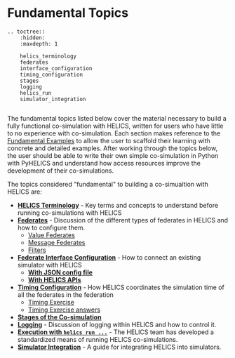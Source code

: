 # Fundamental Topics

```{eval-rst}
.. toctree::
    :hidden:
    :maxdepth: 1

    helics_terminology
    federates
    interface_configuration
    timing_configuration
    stages
    logging
    helics_run
    simulator_integration


```

The fundamental topics listed below cover the material necessary to build a fully functional co-simulation with HELICS, written for users who have little to no experience with co-simulation. Each section makes reference to the [Fundamental Examples](../examples/fundamental_examples/fundamental_examples_index.md) to allow the user to scaffold their learning with concrete and detailed examples. After working through the topics below, the user should be able to write their own simple co-simulation in Python with PyHELICS and understand how access resources improve the development of their co-simulations.

The topics considered "fundamental" to building a co-simualtion with HELICS are:

- [**HELICS Terminology**](./helics_terminology) - Key terms and concepts to understand before running co-simulations with HELICS
- [**Federates**](./federates.md) - Discussion of the different types of federates in HELICS and how to configure them.
  - [Value Federates](./value_federates.md)
  - [Message Federates](./message_federates.md)
  - [Filters](./filters.md)
- [**Federate Interface Configuration**](./interface_configuration.md) - How to connect an existing simulator with HELICS
  - [**With JSON config file**](./interface_configuration.md#json-configuration)
  - [**With HELICS APIs**](./interface_configuration.md#api-configuration)
- [**Timing Configuration**](./timing_configuration.md) - How HELICS coordinates the simulation time of all the federates in the federation
  - [Timing Exercise](./timing_exercise.md)
  - [Timing Exercise answers](./timing_exercise_answers.md)
- [**Stages of the Co-simulation**](./stages.md)
- [**Logging**](./logging.md) - Discussion of logging within HELICS and how to control it.
- [**Execution with `helics run ...`**](./helics_run.md) - The HELICS team has developed a standardized means of running HELICS co-simulations.
- [**Simulator Integration**](./simulator_integration.md) - A guide for integrating HELICS into simulators.
